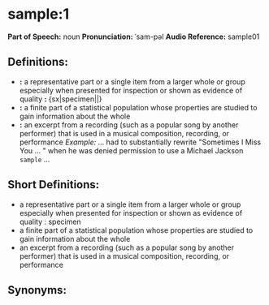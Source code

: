 # sample:1

**Part of Speech:** noun
**Pronunciation:** ˈsam-pəl
**Audio Reference:** sample01

## Definitions:
- **:** a representative part or a single item from a larger whole or group especially when presented for inspection or shown as evidence of quality **:** {sx|specimen||}
- **:** a finite part of a statistical population whose properties are studied to gain information about the whole
- **:** an excerpt from a recording (such as a popular song by another performer) that is used in a musical composition, recording, or performance 
  *Example:* … had to substantially rewrite "Sometimes I Miss You … " when he was denied permission to use a Michael Jackson `sample` …

## Short Definitions:
- a representative part or a single item from a larger whole or group especially when presented for inspection or shown as evidence of quality : specimen
- a finite part of a statistical population whose properties are studied to gain information about the whole
- an excerpt from a recording (such as a popular song by another performer) that is used in a musical composition, recording, or performance

## Synonyms:
